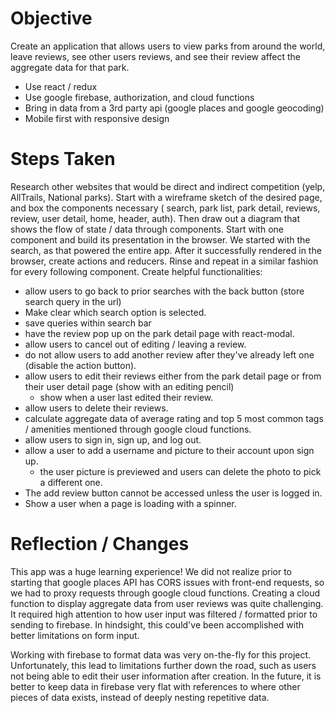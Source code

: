Objective
===

Create an application that allows users to view parks from around the world, leave reviews, see other users reviews, and see their review affect the aggregate data for that park.
* Use react / redux
* Use google firebase, authorization, and cloud functions
* Bring in data from a 3rd party api (google places and google geocoding)
* Mobile first with responsive design

Steps Taken
===

Research other websites that would be direct and indirect competition (yelp, AllTrails, National parks). Start with a wireframe sketch of the desired page, and box the components necessary ( search, park list, park detail, reviews, review, user detail, home, header, auth). Then draw out a diagram that shows the flow of state / data through components. Start with one component and build its presentation in the browser. We started with the search, as that powered the entire app. After it successfully rendered in the browser, create actions and reducers. Rinse and repeat in a similar fashion for every following component. Create helpful functionalities:
* allow users to go back to prior searches with the back button (store search query in the url)
* Make clear which search option is selected.
* save queries within search bar
* have the review pop up on the park detail page with react-modal.
* allow users to cancel out of editing / leaving a review.
* do not allow users to add another review after they've already left one (disable the action button).
* allow users to edit their reviews either from the park detail page or from their user detail page (show with an editing pencil)
  - show when a user last edited their review.
* allow users to delete their reviews.
* calculate aggregate data of average rating and top 5 most common tags / amenities mentioned through google cloud functions.
* allow users to sign in, sign up, and log out. 
* allow a user to add a username and picture to their account upon sign up.
  - the user picture is previewed and users can delete the photo to pick a different one.
* The add review button cannot be accessed unless the user is logged in. 
* Show a user when a page is loading with a spinner.

Reflection / Changes
===

This app was a huge learning experience! We did not realize prior to starting that google places API has CORS issues with front-end requests, so we had to proxy requests through google cloud functions. Creating a cloud function to display aggregate data from user reviews was quite challenging. It required high attention to how user input was filtered / formatted prior to sending to firebase. In hindsight, this could've been accomplished with better limitations on form input.

Working with firebase to format data was very on-the-fly for this project. Unfortunately, this lead to limitations further down the road, such as users not being able to edit their user information after creation. In the future, it is better to keep data in firebase very flat with references to where other pieces of data exists, instead of deeply nesting repetitive data.
